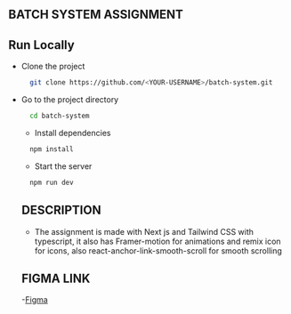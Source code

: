 ## BATCH SYSTEM ASSIGNMENT

## Run Locally

- Clone the project

  ```bash
    git clone https://github.com/<YOUR-USERNAME>/batch-system.git
  ```

- Go to the project directory

  ```bash
    cd batch-system
  ```

  - Install dependencies

  ```bash
    npm install
  ```

  - Start the server

  ```bash
    npm run dev
  ```

  ## DESCRIPTION
  - The assignment is made with Next js and Tailwind CSS with typescript, it also has Framer-motion for animations and remix icon for icons, also react-anchor-link-smooth-scroll for smooth scrolling

  ## FIGMA LINK
  -[Figma](https://www.figma.com/design/wVWf0ixqmpDR1SngzzPMWH/App-Landing-Page-Finance-Bank-Money-(Community)?node-id=101-79&t=USkwJqoSmmsOSaZI-0)